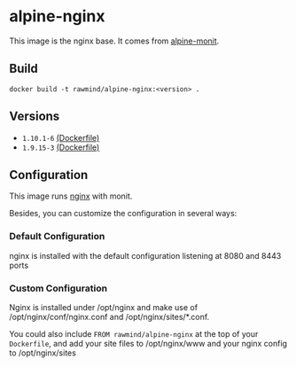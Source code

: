 alpine-nginx
=============

This image is the nginx base. It comes from [alpine-monit][alpine-monit].

## Build

```
docker build -t rawmind/alpine-nginx:<version> .
```

## Versions

- `1.10.1-6` [(Dockerfile)](https://github.com/rawmind0/alpine-nginx/blob/1.10.1-6/Dockerfile)
- `1.9.15-3` [(Dockerfile)](https://github.com/rawmind0/alpine-nginx/blob/1.9.15-3/Dockerfile)


## Configuration

This image runs [nginx][nginx] with monit.

Besides, you can customize the configuration in several ways:

### Default Configuration

nginx is installed with the default configuration listening at 8080 and 8443 ports 


### Custom Configuration

Nginx is installed under /opt/nginx and make use of /opt/nginx/conf/nginx.conf and /opt/nginx/sites/*.conf.

You could also include `FROM rawmind/alpine-nginx` at the top of your `Dockerfile`, and add your site files to /opt/nginx/www and your nginx config to /opt/nginx/sites



[alpine-monit]: https://github.com/rawmind0/alpine-monit/
[nginx]: http://nginx.org/
